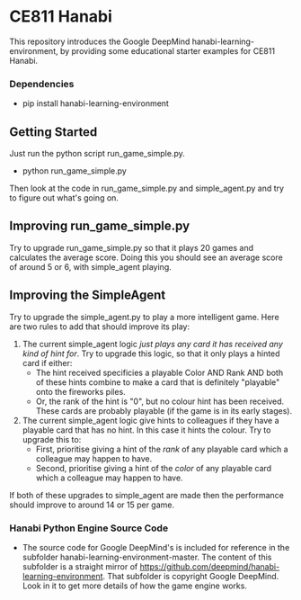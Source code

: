 # CE811 Hanabi

This repository introduces the Google DeepMind hanabi-learning-environment, by providing some educational starter examples for CE811 Hanabi.

### Dependencies

- pip install hanabi-learning-environment

## Getting Started

Just run the python script run_game_simple.py.

- python run_game_simple.py

Then look at the code in run_game_simple.py and  simple_agent.py and try to figure out what's going on.

## Improving run_game_simple.py

Try to upgrade run_game_simple.py so that it plays 20 games and calculates the average score.  Doing this you should see an average score of around 5 or 6, with simple_agent playing.

## Improving the SimpleAgent
Try to upgrade the simple_agent.py to play a more intelligent game.  Here are two rules to add that should improve its play:

1. The current simple_agent logic *just plays any card it has received any kind of hint for*.  Try to upgrade this logic, so that it only plays a hinted card if either:
    - The hint received specificies a playable Color AND Rank AND both of these hints combine to make a card that is definitely "playable" onto the fireworks piles.
    - Or, the rank of the hint is "0", but no colour hint has been received.  These cards are probably playable (if the game is in its early stages).
2. The current simple_agent logic give hints to colleagues if they have a playable card that has no hint.  In this case it hints the colour.  Try to upgrade this to:
    - First, prioritise giving a hint of the *rank* of any playable card which a colleague may happen to have. 
    - Second, prioritise giving a hint of the *color* of any playable card which a colleague may happen to have. 

If both of these upgrades to simple_agent are made then the performance should improve to around 14 or 15 per game.


### Hanabi Python Engine Source Code

- The source code for Google DeepMind's is included for reference in the subfolder hanabi-learning-environment-master.  The content of this subfolder is a straight mirror of https://github.com/deepmind/hanabi-learning-environment.  That subfolder is copyright Google DeepMind.  Look in it to get more details of how the game engine works.
